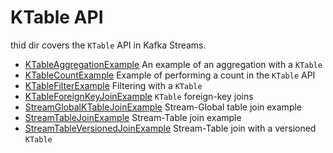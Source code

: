 # KTable API

thid dir covers the `KTable` API in Kafka Streams.

* [KTableAggregationExample](KTableAggregationExample.java) An example of an aggregation with a `KTable`
* [KTableCountExample](KTableCountExample.java) Example of performing a count in the `KTable` API
* [KTableFilterExample](KTableFilterExample.java) Filtering with a `KTable`
* [KTableForeignKeyJoinExample](joins/KTableForeignKeyJoinExample.java) `KTable` foreign-key joins
* [StreamGlobalKTableJoinExample](joins/StreamGlobalKTableJoinExample.java) Stream-Global table join example
* [StreamTableJoinExample](joins/StreamTableJoinExample.java) Stream-Table join example
* [StreamTableVersionedJoinExample](joins/StreamTableVersionedJoinExample.java) Stream-Table join with a versioned `KTable`